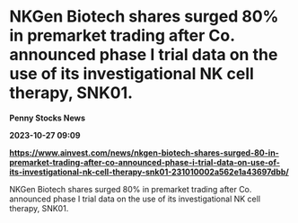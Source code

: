 # NKGen Biotech shares surged 80% in premarket trading after Co. announced phase I trial data on the use of its investigational NK cell therapy, SNK01.
**Penny Stocks News**

**2023-10-27 09:09**

**https://www.ainvest.com/news/nkgen-biotech-shares-surged-80-in-premarket-trading-after-co-announced-phase-i-trial-data-on-use-of-its-investigational-nk-cell-therapy-snk01-231010002a562e1a43697dbb/**

NKGen Biotech shares surged 80% in premarket trading after Co. announced phase I trial data on the use of its investigational NK cell therapy, SNK01.